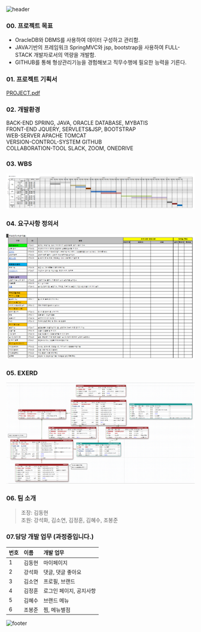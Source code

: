 


![header](https://capsule-render.vercel.app/api?type=wave&color=97DBAE&height=300&section=header&text=Hello,%20MPGA!%20&&fontSize=70)

### 00. 프로젝트 목표
+ OracleDB와 DBMS를 사용하여 데이터 구성하고 관리함.
+ JAVA기반의 프레임워크 SpringMVC와 jsp, bootstrap을 사용하여 FULL-STACK 개발자로서의 역량을 개발함.
+ GITHUB를 통해 형상관리기능을 경험해보고 직무수행에 필요한 능력을 기른다.  


### 01. 프로젝트 기획서  
[PROJECT.pdf](https://github.com/hykim-king/MPGA/blob/main/PROJECT.pdf "PROJECT.pdf")  


### 02. 개발환경
BACK-END  SPRING, JAVA, ORACLE DATABASE, MYBATIS   
FRONT-END  JQUERY, SERVLETS&JSP, BOOTSTRAP  
WEB-SERVER APACHE TOMCAT  
VERSION-CONTROL-SYSTEM GITHUB  
COLLABORATION-TOOL SLACK, ZOOM, ONEDRIVE  


### 03. WBS  
![WBS](https://github.com/hykim-king/MPGA/blob/main/WBS.png "WBS")  


### 04. 요구사항 정의서  
![WANT](https://github.com/hykim-king/MPGA/blob/main/WANT.png "WANT")  


### 05. EXERD  
![EXERD](https://github.com/hykim-king/MPGA/blob/main/EXERD.png "EXERD")  
 

### 06. 팀 소개  
> 조장: 김동현  
> 조원: 강석화, 김소연, 김정훈, 김혜수, 조봉준  


### 07.담당 개발 업무 (과정중입니다.)   
|번호|이름|개발 업무
|:-----|:-----|:-----|
|1     |김동현 | 마이페이지     |
|2     |강석화 | 댓글, 댓글 좋아요     |
|3     |김소연 | 프로필, 브랜드     |
|4     |김정훈 | 로그인 페이지, 공지사항     |
|5     |김혜수 | 브랜드 메뉴     |
|6     |조봉준 | 찜, 메뉴별점    |



![footer](https://capsule-render.vercel.app/api?section=footer&color=75BDE0&height=200)

